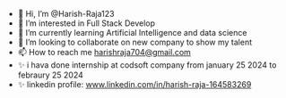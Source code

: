 - 👋 Hi, I’m @Harish-Raja123
- 👀 I’m interested in Full Stack Develop
- 🌱 I’m currently learning Artificial Intelligence and data science
- 💞️ I’m looking to collaborate on new company to show my talent
- 📫 How to reach me harishraja704@gmail.com
- ✨ i hava done internship at codsoft company from january 25 2024 to febraury 25 2024
- ✨ linkedin profile: www.linkedin.com/in/harish-raja-164583269



<!---
Harish-Raja123/Harish-Raja123 is a ✨ special ✨ repository because its `README.md` (this file) appears on your GitHub profile.
You can click the Preview link to take a look at your changes.
--->
